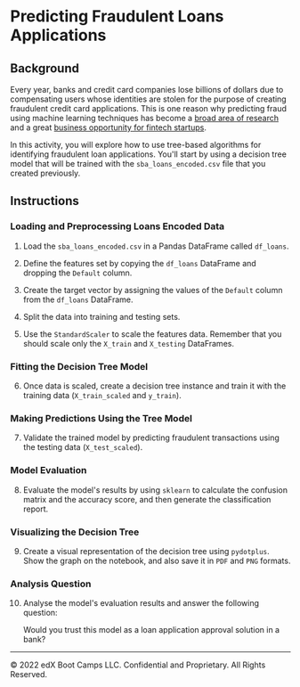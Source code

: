 # Predicting Fraudulent Loans Applications

## Background

Every year, banks and credit card companies lose billions of dollars due to compensating users whose identities are stolen for the purpose of creating fraudulent credit card applications. This is one reason why predicting fraud using machine learning techniques has become a [broad area of research](https://scholar.google.com.mx/scholar?q=fraud+detection+machine+learning&btnG=&oq=fraud+detection+) and a great [business opportunity for fintech startups](https://www.eu-startups.com/2019/06/paris-based-fintech-bleckwen-raises-e8-8-million-for-its-fraud-detection-software-to-prevent-financial-crime/).

In this activity, you will explore how to use tree-based algorithms for identifying fraudulent loan applications. You'll start by using a decision tree model that will be trained with the `sba_loans_encoded.csv` file that you created previously.

## Instructions

### Loading and Preprocessing Loans Encoded Data

1. Load the `sba_loans_encoded.csv` in a Pandas DataFrame called `df_loans`.

2. Define the features set by copying the `df_loans` DataFrame and dropping the `Default` column.

3. Create the target vector by assigning the values of the `Default` column from the `df_loans` DataFrame.

4. Split the data into training and testing sets.

5. Use the `StandardScaler` to scale the features data. Remember that you should scale only the `X_train` and `X_testing` DataFrames.

### Fitting the Decision Tree Model

6. Once data is scaled, create a decision tree instance and train it with the training data (`X_train_scaled` and `y_train`).

### Making Predictions Using the Tree Model

7. Validate the trained model by predicting fraudulent transactions using the testing data (`X_test_scaled`).

### Model Evaluation

8. Evaluate the model's results by using `sklearn` to calculate the confusion matrix and the accuracy score, and then generate the classification report.

### Visualizing the Decision Tree

9. Create a visual representation of the decision tree using `pydotplus`. Show the graph on the notebook, and also save it in `PDF` and `PNG` formats.

### Analysis Question

10. Analyse the model's evaluation results and answer the following question:

    Would you trust this model as a loan application approval solution in a bank?

---

© 2022 edX Boot Camps LLC. Confidential and Proprietary. All Rights Reserved.
